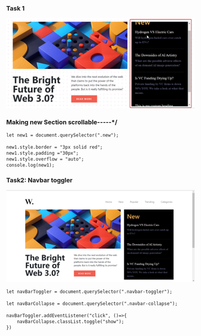 ### Task 1
![](./ass8.1-after.png)

### Making new Section scrollable-----*/
```
let new1 = document.querySelector(".new");

new1.style.border = "3px solid red";
new1.style.padding ="30px";
new1.style.overflow = "auto";
console.log(new1);
```


### Task2: Navbar toggler
![](./ass8.2-after.png)

```
let navBarToggler = document.querySelector(".navbar-toggler");

let navBarCollapse = document.querySelector(".navbar-collapse");

navBarToggler.addEventListener("click", ()=>{
    navBarCollapse.classList.toggle("show");
})
```